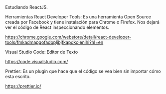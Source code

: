 Estudiando ReactJS.

Herramientas
React Developer Tools: Es una herramienta Open Source creada por Facebook y tiene instalación para Chrome o Firefox. Nos dejará ver el código de React inspeccionando elementos.

https://chrome.google.com/webstore/detail/react-developer-tools/fmkadmapgofadopljbjfkapdkoienihi?hl=en

Visual Studio Code: Editor de Texto

https://code.visualstudio.com/

Prettier: Es un plugin que hace que el código se vea bien sin importar cómo esta escrito.

https://prettier.io/